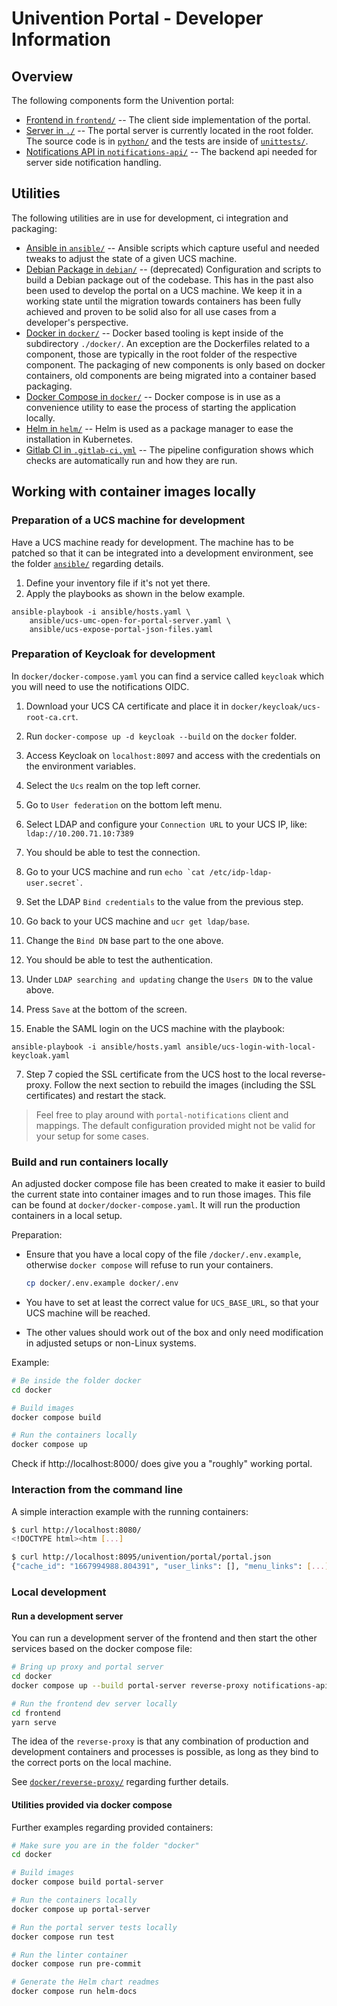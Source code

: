 # Univention Portal - Developer Information

## Overview

The following components form the Univention portal:

- [Frontend in `frontend/`](./frontend/) -- The client side implementation of
  the portal.
- [Server in `./`](./) -- The portal server is currently located in the root
  folder. The source code is in [`python/`](./python/) and the tests are inside
  of [`unittests/`](./unittests/).
- [Notifications API in `notifications-api/`](./notifications-api/) -- The
  backend api needed for server side notification handling.

## Utilities

The following utilities are in use for development, ci integration and
packaging:

- [Ansible in `ansible/`](./ansible/) -- Ansible scripts which capture useful
  and needed tweaks to adjust the state of a given UCS machine.
- [Debian Package in `debian/`](./debian/) -- (deprecated) Configuration and
  scripts to build a Debian package out of the codebase. This has in the past
  also been used to develop the portal on a UCS machine. We keep it in a working
  state until the migration towards containers has been fully achieved and
  proven to be solid also for all use cases from a developer's perspective.
- [Docker in `docker/`](./docker) -- Docker based tooling is kept inside of the
  subdirectory `./docker/`. An exception are the Dockerfiles related to a
  component, those are typically in the root folder of the respective component.
  The packaging of new components is only based on docker containers, old
  components are being migrated into a container based packaging.
- [Docker Compose in `docker/`](./docker) -- Docker compose is in use as a
  convenience utility to ease the process of starting the application locally.
- [Helm in `helm/`](./helm) -- Helm is used as a package manager to ease the
  installation in Kubernetes.
- [Gitlab CI in `.gitlab-ci.yml`](./.gitlab-ci.yml) -- The pipeline
  configuration shows which checks are automatically run and how they are run.

## Working with container images locally

### Preparation of a UCS machine for development

Have a UCS machine ready for development. The machine has to be patched so that
it can be integrated into a development environment, see the folder
[`ansible/`](./ansible/) regarding details.

1. Define your inventory file if it's not yet there.
2. Apply the playbooks as shown in the below example.

```shell
ansible-playbook -i ansible/hosts.yaml \
    ansible/ucs-umc-open-for-portal-server.yaml \
    ansible/ucs-expose-portal-json-files.yaml
```

### Preparation of Keycloak for development

In `docker/docker-compose.yaml` you can find a service called `keycloak` which
you will need to use the notifications OIDC.

1. Download your UCS CA certificate and place it in `docker/keycloak/ucs-root-ca.crt`.
2. Run `docker-compose up -d keycloak --build` on the `docker` folder.
3. Access Keycloak on `localhost:8097` and access with the credentials on the environment variables.
4. Select the `Ucs` realm on the top left corner.

5. Go to `User federation` on the bottom left menu.
  1. Select LDAP and configure your `Connection URL` to your UCS IP, like: `ldap://10.200.71.10:7389`
  2. You should be able to test the connection.
  3. Go to your UCS machine and run `` echo `cat /etc/idp-ldap-user.secret` ``.
  4. Set the LDAP `Bind credentials` to the value from the previous step.
  5. Go back to your UCS machine and `ucr get ldap/base`.
  6. Change the `Bind DN` base part to the one above.
  7. You should be able to test the authentication.
  8. Under `LDAP searching and updating` change the `Users DN` to the value above.
  9. Press `Save` at the bottom of the screen.

6. Enable the SAML login on the UCS machine with the playbook:
  ```shell
  ansible-playbook -i ansible/hosts.yaml ansible/ucs-login-with-local-keycloak.yaml
  ```
7. Step 7 copied the SSL certificate from the UCS host to the local reverse-proxy.
   Follow the next section to rebuild the images (including the SSL certificates)
   and restart the stack.

> Feel free to play around with `portal-notifications` client and mappings.
> The default configuration provided might not be valid for your setup for some cases.

### Build and run containers locally

An adjusted docker compose file has been created to make it easier to build the
current state into container images and to run those images. This file can be
found at `docker/docker-compose.yaml`. It will run the production containers in
a local setup.

Preparation:

- Ensure that you have a local copy of the file `/docker/.env.example`, otherwise
  `docker compose` will refuse to run your containers.

  ```sh
  cp docker/.env.example docker/.env
  ```

- You have to set at least the correct value for `UCS_BASE_URL`, so that your
  UCS machine will be reached.

- The other values should work out of the box and only need modification in
  adjusted setups or non-Linux systems.

Example:

```sh
# Be inside the folder docker
cd docker

# Build images
docker compose build

# Run the containers locally
docker compose up
```

Check if http://localhost:8000/ does give you a "roughly" working portal.

### Interaction from the command line

A simple interaction example with the running containers:

```sh
$ curl http://localhost:8080/
<!DOCTYPE html><htm [...]

$ curl http://localhost:8095/univention/portal/portal.json
{"cache_id": "1667994988.804391", "user_links": [], "menu_links": [...]
```

### Local development

#### Run a development server

You can run a development server of the frontend and then start the other
services based on the docker compose file:

```sh
# Bring up proxy and portal server
cd docker
docker compose up --build portal-server reverse-proxy notifications-api

# Run the frontend dev server locally
cd frontend
yarn serve
```

The idea of the `reverse-proxy` is that any combination of production and
development containers and processes is possible, as long as they bind to the
correct ports on the local machine.

See [`docker/reverse-proxy/`](./docker/reverse-proxy/) regarding further
details.

#### Utilities provided via docker compose

Further examples regarding provided containers:

```sh
# Make sure you are in the folder "docker"
cd docker

# Build images
docker compose build portal-server

# Run the containers locally
docker compose up portal-server

# Run the portal server tests locally
docker compose run test

# Run the linter container
docker compose run pre-commit

# Generate the Helm chart readmes
docker compose run helm-docs
```
